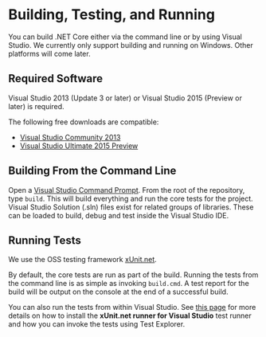 # Building, Testing, and Running

You can build .NET Core either via the command line or by using Visual Studio.
We currently only support building and running on Windows. Other platforms will
come later.

## Required Software

Visual Studio 2013 (Update 3 or later) or Visual Studio 2015 (Preview or later) is required.

The following free downloads are compatible:
* [Visual Studio Community 2013](http://www.visualstudio.com/en-us/visual-studio-community-vs.aspx)
* [Visual Studio Ultimate 2015 Preview](http://www.visualstudio.com/en-us/downloads/visual-studio-2015-downloads-vs)

## Building From the Command Line

Open a [Visual Studio Command Prompt](http://msdn.microsoft.com/en-us/library/ms229859(v=vs.110).aspx). 
From the root of the repository, type `build`. This will build everything and run
the core tests for the project. Visual Studio Solution (.sln) files exist for
related groups of libraries. These can be loaded to build, debug and test inside
the Visual Studio IDE.

## Running Tests

We use the OSS testing framework [xUnit.net][xunit].

By default, the core tests are run as part of the build. Running the tests from
the command line is as simple as invoking `build.cmd`. A test report for the
build will be output on the console at the end of a successful build.

You can also run the tests from within Visual Studio. See [this page][xunit-runner] 
for more details on how to install the **xUnit.net runner for Visual
Studio** test runner and how you can invoke the tests using Test Explorer.

[xunit]: http://xunit.github.io/
[xunit-runner]: https://xunit.codeplex.com/wikipage?title=HowToUseVs2012

